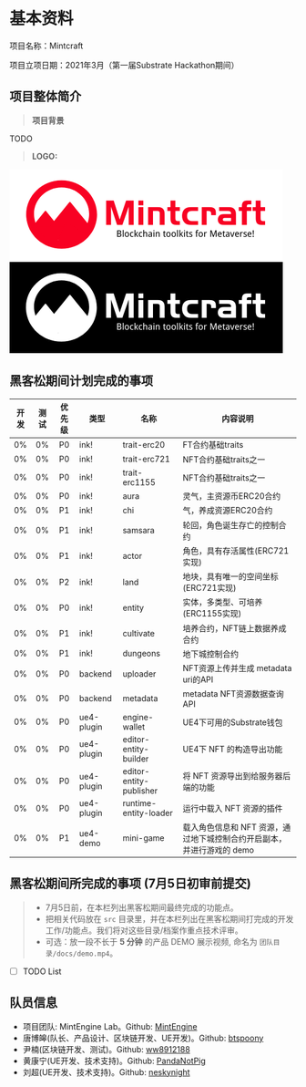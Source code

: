 # 基本资料

项目名称：Mintcraft

项目立项日期：2021年3月（第一届Substrate Hackathon期间）

## 项目整体简介

> **项目背景**

TODO

> **LOGO:**

![Logo Light][logo1]
![Logo Dark][logo2]

## 黑客松期间计划完成的事项

| 开发 | 测试 | 优先级 | 类型 | 名称 | 内容说明 |
| :----: | :----: | :---: | ---- | ------ | ------------ |
| 0% | 0% | P0 | ink! | trait-erc20 | FT合约基础traits |
| 0% | 0% | P0 | ink! | trait-erc721 | NFT合约基础traits之一 |
| 0% | 0% | P0 | ink! | trait-erc1155 | NFT合约基础traits之一 |
| 0% | 0% | P0 | ink! | aura | 灵气，主资源币ERC20合约 |
| 0% | 0% | P1 | ink! | chi | 气，养成资源ERC20合约 |
| 0% | 0% | P1 | ink! | samsara | 轮回，角色诞生存亡的控制合约 |
| 0% | 0% | P1 | ink! | actor | 角色，具有存活属性(ERC721实现) |
| 0% | 0% | P2 | ink! | land | 地块，具有唯一的空间坐标(ERC721实现) |
| 0% | 0% | P0 | ink! | entity | 实体，多类型、可培养(ERC1155实现) |
| 0% | 0% | P1 | ink! | cultivate | 培养合约，NFT链上数据养成合约 |
| 0% | 0% | P1 | ink! | dungeons | 地下城控制合约 |
| 0% | 0% | P0 | backend | uploader | NFT资源上传并生成 metadata uri的API |
| 0% | 0% | P0 | backend | metadata | metadata NFT资源数据查询API |
| 0% | 0% | P0 | ue4-plugin | engine-wallet | UE4下可用的Substrate钱包 |
| 0% | 0% | P0 | ue4-plugin | editor-entity-builder | UE4下 NFT 的构造导出功能 |
| 0% | 0% | P0 | ue4-plugin | editor-entity-publisher | 将 NFT 资源导出到给服务器后端的功能 |
| 0% | 0% | P0 | ue4-plugin | runtime-entity-loader | 运行中载入 NFT 资源的插件 |
| 0% | 0% | P1 | ue4-demo | mini-game | 载入角色信息和 NFT 资源，通过地下城控制合约开启副本，并进行游戏的 demo |

## 黑客松期间所完成的事项 (7月5日初审前提交)

> - 7月5日前，在本栏列出黑客松期间最终完成的功能点。
> - 把相关代码放在 `src` 目录里，并在本栏列出在黑客松期间打完成的开发工作/功能点。我们将对这些目录/档案作重点技术评审。
> - 可选：放一段不长于 **5 分钟** 的产品 DEMO 展示视频, 命名为 `团队目录/docs/demo.mp4`。

- [ ] TODO List

## 队员信息

- 项目团队: MintEngine Lab。Github: [MintEngine](https://github.com/MintEngine)
- 唐博皞(队长、产品设计、区块链开发、UE开发)。Github: [btspoony](https://github.com/btspoony)
- 尹楠(区块链开发、测试)。Github: [ww8912188](https://github.com/ww8912188)
- 黄康宁(UE开发、技术支持)。Github: [PandaNotPig](https://github.com/PandaNotPig)
- 刘超(UE开发、技术支持)。Github: [neskynight](https://github.com/neskynight)

[logo1]: docs/assets/logo_en_small.png "logo_small"
[logo2]: docs/assets/logo_en_white_small.png "logo_dark"

